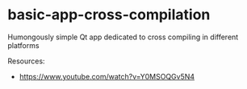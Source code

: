 # basic-app-cross-compilation
Humongously simple Qt app dedicated to cross compiling in different platforms

Resources:
- https://www.youtube.com/watch?v=Y0MSOQGv5N4
